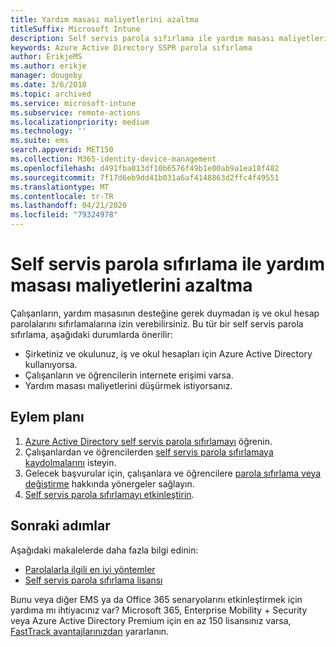 ```yaml
---
title: Yardım masası maliyetlerini azaltma
titleSuffix: Microsoft Intune
description: Self servis parola sıfırlama ile yardım masası maliyetlerini azaltma
keywords: Azure Active Directory SSPR parola sıfırlama
author: ErikjeMS
ms.author: erikje
manager: dougeby
ms.date: 3/6/2018
ms.topic: archived
ms.service: microsoft-intune
ms.subservice: remote-actions
ms.localizationpriority: medium
ms.technology: ''
ms.suite: ems
search.appverid: MET150
ms.collection: M365-identity-device-management
ms.openlocfilehash: d491fba013df10b6576f49b1e00ab9a1ea18f482
ms.sourcegitcommit: 7f17d6eb9dd41b031a6af4148863d2ffc4f49551
ms.translationtype: MT
ms.contentlocale: tr-TR
ms.lasthandoff: 04/21/2020
ms.locfileid: "79324978"
---
```

# <a name="reduce-help-desk-costs-with-self-service-password-reset"></a>Self servis parola sıfırlama ile yardım masası maliyetlerini azaltma

Çalışanların, yardım masasının desteğine gerek duymadan iş ve okul hesap parolalarını sıfırlamalarına izin verebilirsiniz. Bu tür bir self servis parola sıfırlama, aşağıdaki durumlarda önerilir:

* Şirketiniz ve okulunuz, iş ve okul hesapları için Azure Active Directory kullanıyorsa.
* Çalışanların ve öğrencilerin internete erişimi varsa.
* Yardım masası maliyetlerini düşürmek istiyorsanız.

## <a name="action-plan"></a>Eylem planı

1. [Azure Active Directory self servis parola sıfırlamayı](https://docs.microsoft.com/azure/active-directory/active-directory-passwords-overview) öğrenin. 
2. Çalışanlardan ve öğrencilerden [self servis parola sıfırlamaya kaydolmalarını](https://docs.microsoft.com/azure/active-directory/active-directory-passwords-reset-register) isteyin.
3. Gelecek başvurular için, çalışanlara ve öğrencilere [parola sıfırlama veya değiştirme](https://docs.microsoft.com/azure/active-directory/active-directory-passwords-update-your-own-password) hakkında yönergeler sağlayın.
4. [Self servis parola sıfırlamayı etkinleştirin](https://docs.microsoft.com/azure/active-directory/active-directory-passwords-getting-started).

## <a name="next-steps"></a>Sonraki adımlar

Aşağıdaki makalelerde daha fazla bilgi edinin:

* [Parolalarla ilgili en iyi yöntemler](https://docs.microsoft.com/azure/active-directory/active-directory-secure-passwords) 
* [Self servis parola sıfırlama lisansı](https://docs.microsoft.com/azure/active-directory/active-directory-secure-passwords)

Bunu veya diğer EMS ya da Office 365 senaryolarını etkinleştirmek için yardıma mı ihtiyacınız var? Microsoft 365, Enterprise Mobility + Security veya Azure Active Directory Premium için en az 150 lisansınız varsa, [FastTrack avantajlarınızdan](https://docs.microsoft.com/enterprise-mobility-security/solutions/enterprise-mobility-fasttrack-program) yararlanın.
